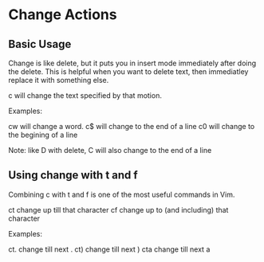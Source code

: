 # Change Actions

## Basic Usage

Change is like delete, but it puts you in insert mode immediately after
doing the delete. This is helpful when you want to delete text, then
immediatley replace it with something else.

c<motion> will change the text specified by that motion.

Examples:

cw will change a word.
c$ will change to the end of a line
c0 will change to the begining of a line

Note: like D with delete, C will also change to the end of a line

## Using change with t and f

Combining c with t and f is one of the most useful commands in Vim.

ct<character> change up till that character
cf<character> change up to (and including) that character

Examples:

ct. change till next .
ct) change till next )
cta change till next a
